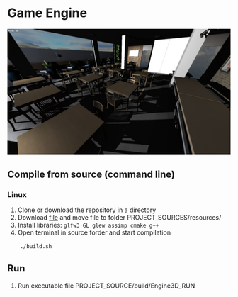 # Game Engine

![alt text](screenshots/screen.jpg)​

## Compile from source (command line)

### Linux
1. Clone or download the repository in a directory
2. Download [file](https://drive.google.com/file/d/1gCR1wzF849_joRvBJ2IgRszyxYX3lJSu/view?usp=sharing) and move file to folder PROJECT_SOURCES/resources/
3. Install libraries: ```glfw3 GL glew assimp cmake g++```
4. Open terminal in source forder and start compilation
```cmd
    ./build.sh
```

## Run
1. Run executable file PROJECT_SOURCE/build/Engine3D_RUN


